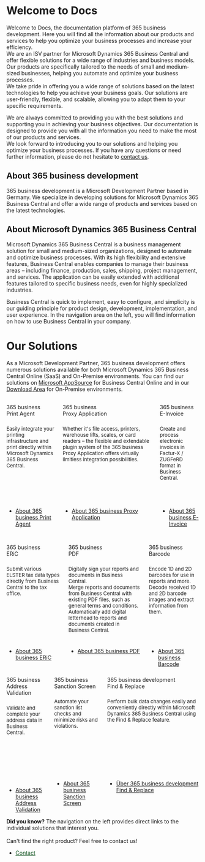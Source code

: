 # Welcome to Docs

Welcome to Docs, the documentation platform of 365 business development. Here you will find all the information about our products and services to help you optimize your business processes and increase your efficiency.  
We are an ISV partner for Microsoft Dynamics 365 Business Central and offer flexible solutions for a wide range of industries and business models. Our products are specifically tailored to the needs of small and medium-sized businesses, helping you automate and optimize your business processes.  
We take pride in offering you a wide range of solutions based on the latest technologies to help you achieve your business goals. Our solutions are user-friendly, flexible, and scalable, allowing you to adapt them to your specific requirements.

We are always committed to providing you with the best solutions and supporting you in achieving your business objectives. Our documentation is designed to provide you with all the information you need to make the most of our products and services.  
We look forward to introducing you to our solutions and helping you optimize your business processes. If you have any questions or need further information, please do not hesitate to [contact us](https://365businessdev.com/kontakt/).

## About 365 business development

365 business development is a Microsoft Development Partner based in Germany. We specialize in developing solutions for Microsoft Dynamics 365 Business Central and offer a wide range of products and services based on the latest technologies.

## About Microsoft Dynamics 365 Business Central

Microsoft Dynamics 365 Business Central is a business management solution for small and medium-sized organizations, designed to automate and optimize business processes. With its high flexibility and extensive features, Business Central enables companies to manage their business areas – including finance, production, sales, shipping, project management, and services. The application can be easily extended with additional features tailored to specific business needs, even for highly specialized industries.

Business Central is quick to implement, easy to configure, and simplicity is our guiding principle for product design, development, implementation, and user experience. In the navigation area on the left, you will find information on how to use Business Central in your company.

# Our Solutions

As a Microsoft Development Partner, 365 business development offers numerous solutions available for both Microsoft Dynamics 365 Business Central Online (SaaS) and On-Premise environments. You can find our solutions on [Microsoft AppSource](https://appsource.microsoft.com/en-us/marketplace/apps?page=1&search=365%20business%20development&product=dynamics-365-business-central) for Business Central Online and in our [Download Area](https://downloads.365businessdev.com/) for On-Premise environments.


<div class="columns" style="margin-top: 30px; margin-bottom: 10px;">
    <div>
        <span class="columns-title">365 business<br>Print Agent</span>
        <p style="height: 200px; font-size: 13px; padding-top: 10px;">
            Easily integrate your printing infrastructure and print directly within Microsoft Dynamics 365 Business Central.
        </p>
        <p>
            <ul class="fa-ul">
                <li><span class="fa-li"><i class="fa-duotone fa-solid fa-circle-arrow-right fa-xl" style="--fa-secondary-color: #00b7c3"></i></span><a href="365-business-print-agent/index.md">About 365 business Print Agent</a></li>
            </ul>
        </p>
    </div>
    <div>
        <span class="columns-title">365 business<br>Proxy Application</span>
        <p style="height: 200px; font-size: 13px; padding-top: 10px;">
            Whether it's file access, printers, warehouse lifts, scales, or card readers – the flexible and extendable plugin system of the 365 business Proxy Application offers virtually limitless integration possibilities.
        </p>
        <p>
            <ul class="fa-ul">
                <li><span class="fa-li"><i class="fa-duotone fa-solid fa-circle-arrow-right fa-xl" style="--fa-secondary-color: #00b7c3"></i></span><a href="365-business-proxy-application/index.md">About 365 business Proxy Application</a></li>
            </ul>
        </p>
    </div>
    <div>
        <span class="columns-title">365 business<br>E-Invoice</span>
        <p style="height: 200px; font-size: 13px; padding-top: 10px;">
            Create and process electronic invoices in Factur-X / ZUGFeRD format in Business Central.
        </p>
        <p>
            <ul class="fa-ul">
                <li><span class="fa-li"><i class="fa-duotone fa-solid fa-circle-arrow-right fa-xl" style="--fa-secondary-color: #00b7c3"></i></span><a href="365-business-e-invoice/index.md">About 365 business E-Invoice</a></li>
            </ul>
        </p>
    </div>
</div>
<div class="columns" style="margin-top: 30px; margin-bottom: 10px;">
    <div>
        <span class="columns-title">365 business<br>ERiC</span>
        <p style="height: 200px; font-size: 13px; padding-top: 10px;">
            Submit various ELSTER tax data types directly from Business Central to the tax office.
        </p>
        <p>
            <ul class="fa-ul">
                <li><span class="fa-li"><i class="fa-duotone fa-solid fa-circle-arrow-right fa-xl" style="--fa-secondary-color: #00b7c3"></i></span><a href="365-business-eric/index.md">About 365 business ERiC</a></li>
            </ul>
        </p>
    </div>
    <div>
        <span class="columns-title">365 business<br>PDF</span>
        <p style="height: 200px; font-size: 13px; padding-top: 10px;">
            Digitally sign your reports and documents in Business Central.<br>Merge reports and documents from Business Central with existing PDF files, such as general terms and conditions.<br>Automatically add digital letterhead to reports and documents created in Business Central.
        </p>
        <p>
            <ul class="fa-ul">
                <li><span class="fa-li"><i class="fa-duotone fa-solid fa-circle-arrow-right fa-xl" style="--fa-secondary-color: #00b7c3"></i></span><a href="365-business-pdf/index.md">About 365 business PDF</a></li>
            </ul>
        </p>
    </div>
    <div>
        <span class="columns-title">365 business<br>Barcode</span>
        <p style="height: 200px; font-size: 13px; padding-top: 10px;">
            Encode 1D and 2D barcodes for use in reports and more.<br>Decode received 1D and 2D barcode images and extract information from them.
        </p>
        <p>
            <ul class="fa-ul">
                <li><span class="fa-li"><i class="fa-duotone fa-solid fa-circle-arrow-right fa-xl" style="--fa-secondary-color: #00b7c3"></i></span><a href="365-business-barcode/index.md">About 365 business Barcode</a></li>
            </ul>
        </p>
    </div>
</div>
<div class="columns" style="margin-top: 10px;">
    <div>
        <span class="columns-title">365 business<br>Address Validation</span>
        <p style="height: 200px; font-size: 13px; padding-top: 10px;">
            Validate and complete your address data in Business Central.
        </p>
        <p>
            <ul class="fa-ul">
                <li><span class="fa-li"><i class="fa-duotone fa-solid fa-circle-arrow-right fa-xl" style="--fa-secondary-color: #00b7c3"></i></span><a href="365-business-address-validation/index.md">About 365 business Address Validation</a></li>
            </ul>
        </p>
    </div>
    <div>
        <span class="columns-title">365 business<br>Sanction Screen</span>
        <p style="height: 200px; font-size: 13px; padding-top: 10px;">
            Automate your sanction list checks and minimize risks and violations.
        </p>
        <p>
            <ul class="fa-ul">
                <li><span class="fa-li"><i class="fa-duotone fa-solid fa-circle-arrow-right fa-xl" style="--fa-secondary-color: #00b7c3"></i></span><a href="365-business-sanction-screen/index.md">About 365 business Sanction Screen</a></li>
            </ul>
        </p>
    </div>
    <div>
        <span class="columns-title">365 business development<br>Find & Replace</span>
        <p style="height: 200px; font-size: 13px; padding-top: 10px;">
            Perform bulk data changes easily and conveniently directly within Microsoft Dynamics 365 Business Central using the Find & Replace feature.
        </p>
        <p>
            <ul class="fa-ul">
                <li><span class="fa-li"><i class="fa-duotone fa-solid fa-circle-arrow-right fa-xl" style="--fa-secondary-color: #00b7c3"></i></span><a href="find-and-replace/index.md">Über 365 business development Find & Replace</a></li>
            </ul>
        </p>
    </div>
</div>

<div class="alert alert-success">
    <i class="fa-duotone fa-solid fa-question-circle fa-xl"></i>
    <strong>Did you know?</strong>
    The navigation on the left provides direct links to the individual solutions that interest you.<br>
    <br>
    Can't find the right product? Feel free to contact us!
    <ul class="fa-ul">
        <li><span class="fa-li"><i class="fa-duotone fa-solid fa-circle-arrow-right fa-l"></i></span><a href="https://365businessdev.com/en/contact/" style="color: #155724 !important">Contact</a></li>
    </ul>
</div>
